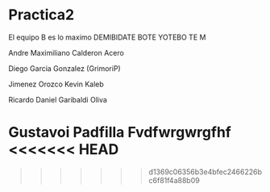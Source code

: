 # Practica2
El equipo B es lo maximo
DEMIBIDATE BOTE YOTEBO TE
M

Andre Maximiliano Calderon Acero

Diego Garcia Gonzalez (GrimoriP)

Jimenez Orozco Kevin Kaleb

Ricardo Daniel Garibaldi Oliva
 
Gustavoi Padfilla Fvdfwrgwrgfhf
<<<<<<< HEAD
=======
 
>>>>>>> d1369c06356b3e4bfec2466226bc6f81f4a88b09
